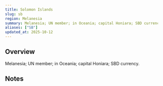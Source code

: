 ```yaml
---
title: Solomon Islands
slug: sb
region: Melanesia
summary: Melanesia; UN member; in Oceania; capital Honiara; SBD currency.
aliases: ["SB"]
updated_at: 2025-10-12
---
```


## Overview

Melanesia; UN member; in Oceania; capital Honiara; SBD currency.

## Notes

<!-- Add your first note below -->
